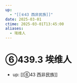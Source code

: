 ```yaml
---
up:
  - "[[⑥43 西非民族]]"
date: 2025-03-01
ctime: 2025-03-01T13:45:00
aliases:
  - 埃维人
---
```


# ⑥439.3 埃维人

- up: [[⑥43 西非民族]]
